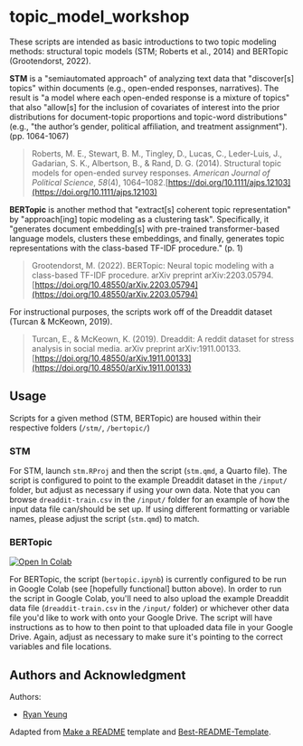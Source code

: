 # topic_model_workshop

These scripts are intended as basic introductions to two topic modeling methods: structural topic models (STM; Roberts et al., 2014) and BERTopic (Grootendorst, 2022).

**STM** is a "semiautomated approach" of analyzing text data that "discover[s] topics" within documents (e.g., open-ended responses, narratives). The result is "a model where each open-ended response is a mixture of topics" that also "allow[s] for the inclusion of covariates of interest into the prior distributions for document-topic proportions and topic-word distributions" (e.g., "the author’s gender, political affiliation, and treatment assignment"). (pp. 1064-1067)

> Roberts, M. E., Stewart, B. M., Tingley, D., Lucas, C., Leder-Luis, J., Gadarian, S. K., Albertson, B., & Rand, D. G. (2014). Structural topic models for open-ended survey responses. *American Journal of Political Science*, *58*(4), 1064–1082.[https://doi.org/10.1111/ajps.12103](https://doi.org/10.1111/ajps.12103)

**BERTopic** is another method that "extract[s] coherent topic representation" by "approach[ing] topic modeling as a clustering task". Specifically, it "generates document embedding[s] with pre-trained transformer-based language models, clusters these embeddings, and finally, generates topic representations with the class-based TF-IDF procedure." (p. 1)

> Grootendorst, M. (2022). BERTopic: Neural topic modeling with a class-based TF-IDF procedure. arXiv preprint arXiv:2203.05794. [https://doi.org/10.48550/arXiv.2203.05794](https://doi.org/10.48550/arXiv.2203.05794)

For instructional purposes, the scripts work off of the Dreaddit dataset (Turcan & McKeown, 2019).

> Turcan, E., & McKeown, K. (2019). Dreaddit: A reddit dataset for stress analysis in social media. arXiv preprint arXiv:1911.00133. [https://doi.org/10.48550/arXiv.1911.00133](https://doi.org/10.48550/arXiv.1911.00133)

## **Usage**

Scripts for a given method (STM, BERTopic) are housed within their respective folders (`/stm/`, `/bertopic/`)

### STM

For STM, launch `stm.RProj` and then the script (`stm.qmd`, a Quarto file). The script is configured to point to the example Dreaddit dataset in the `/input/` folder, but adjust as necessary if using your own data. Note that you can browse `dreaddit-train.csv` in the `/input/` folder for an example of how the input data file can/should be set up. If using different formatting or variable names, please adjust the script (`stm.qmd`) to match.

### BERTopic

<a target="_blank" href="https://colab.research.google.com/github/ryancyeung/topic_model_workshop/blob/main/bertopic/bertopic.ipynb">
  <img src="https://colab.research.google.com/assets/colab-badge.svg" alt="Open In Colab"/>
</a>

For BERTopic, the script (`bertopic.ipynb`) is currently configured to be run in Google Colab (see [hopefully functional] button above). In order to run the script in Google Colab, you'll need to also upload the example Dreaddit data file (`dreaddit-train.csv` in the `/input/` folder) or whichever other data file you'd like to work with onto your Google Drive. The script will have instructions as to how to then point to that uploaded data file in your Google Drive. Again, adjust as necessary to make sure it's pointing to the correct variables and file locations.

## **Authors and Acknowledgment**

Authors:
* [Ryan Yeung](https://ryancyeung.github.io)

Adapted from [Make a README](https://www.makeareadme.com/) template and [Best-README-Template](https://github.com/othneildrew/Best-README-Template).